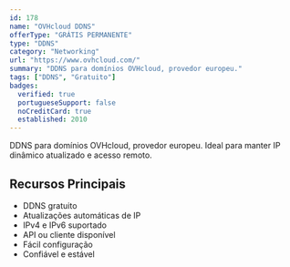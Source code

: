 ```yaml
---
id: 178
name: "OVHcloud DDNS"
offerType: "GRÁTIS PERMANENTE"
type: "DDNS"
category: "Networking"
url: "https://www.ovhcloud.com/"
summary: "DDNS para domínios OVHcloud, provedor europeu."
tags: ["DDNS", "Gratuito"]
badges:
  verified: true
  portugueseSupport: false
  noCreditCard: true
  established: 2010
---
```


DDNS para domínios OVHcloud, provedor europeu. Ideal para manter IP dinâmico atualizado e acesso remoto.

## Recursos Principais

- DDNS gratuito
- Atualizações automáticas de IP
- IPv4 e IPv6 suportado
- API ou cliente disponível
- Fácil configuração
- Confiável e estável
